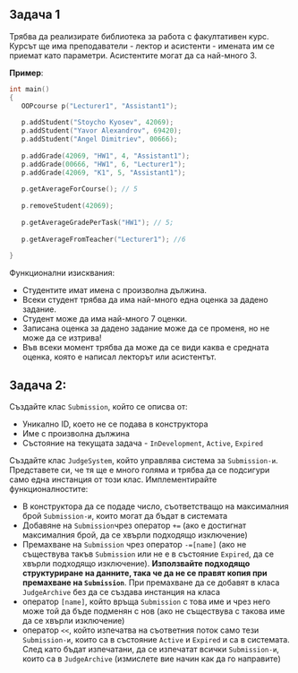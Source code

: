 ## Задачa 1

Трябва да реализирате библиотека за работа с факултативен курс. 
Курсът ще има преподаватели - лектор и асистенти - имената им се приемат като параметри.
Асистентите могат да са най-много 3.

**Пример**:
 ```c++
int main()
{
	OOPcourse p("Lecturer1", "Assistant1");
	
	p.addStudent("Stoycho Kyosev", 42069);
	p.addStudent("Yavor Alexandrov", 69420);
	p.addStudent("Angel Dimitriev", 00666);
	
	p.addGrade(42069, "HW1", 4, "Assistant1");
	p.addGrade(00666, "HW1", 6, "Lecturer1");
	p.addGrade(42069, "K1", 5, "Assistant1");
	
	p.getAverageForCourse(); // 5
	
	p.removeStudent(42069);
	
	p.getAverageGradePerTask("HW1"); // 5;
	
	p.getAverageFromTeacher("Lecturer1"); //6
	
}
 ```

Функционални изисквания:
 - Студентите имат имена с произволна дължина.
 - Всеки студент трябва да има най-много една оценка за дадено задание.
 - Студент може да има най-много 7 оценки.
 - Записана оценка за дадено задание може да се променя, но не може да се изтрива!
 - Във всеки момент трябва да може да се види каква е средната оценка, която е написал лекторът или асистентът.

 ## Задача 2:
 
 Създайте клас `Submission`, който се описва от: 
 - Уникално ID, което не се подава в конструктора 
 - Име с произволна дължина
 - Състояние на текущата задача - `InDevelopment`, `Active`, `Expired`

 Създайте клас `JudgeSystem`, който управлява система за `Submission-и`. Представете си, че тя ще е много голяма и трябва да се подсигури само една инстанция от този клас. Имплементирайте функционалностите: 

 - В конструктора да се подаде число, съответстващо на максималния брой `Submission-и`, които могат да бъдат в системата
 - Добавяне на `Submission`чрез оператор `+=` (ако е достигнат максималния брой, да се хвърли подходящо изключение)
 - Премахване на `Submission` чрез оператор `-=[name]` (ако не съществува такъв `Submission` или не е в състояние `Expired`, да се хвърли подходящо изключение). **Използвайте подходящо структуриране на данните, така че да не се правят копия при премахване на `Submission`**. При премахване да се добавят в класа `JudgeArchive` без да се създава инстанция на класа
 - оператор `[name]`, който връща `Submission` с това име и чрез него може той да бъде подменян с нов (ако не съществува с такова име да се хвърли изключение)
 - оператор `<<`, който изпечатва на съответния поток само тези `Submission-и`, които са в състояние `Active` и `Expired` и са в системата. След като бъдат изпечатани, да се изпечатат всички `Submission-и`, които са в `JudgeArchive` (измислете вие начин как да го направите)
